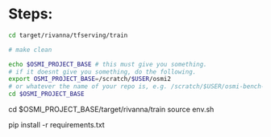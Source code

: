 # Steps:

```bash
cd target/rivanna/tfserving/train

# make clean

```

```bash
echo $OSMI_PROJECT_BASE # this must give you something.
# if it doesnt give you something, do the following.
export OSMI_PROJECT_BASE=/scratch/$USER/osmi2
# or whatever the name of your repo is, e.g. /scratch/$USER/osmi-bench-new
cd $OSMI_PROJECT_BASE
```


cd $OSMI_PROJECT_BASE/target/rivanna/train
source env.sh

pip install -r requirements.txt
